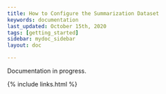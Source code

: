 ```yaml
---
title: How to Configure the Summarization Dataset
keywords: documentation
last_updated: October 15th, 2020
tags: [getting_started]
sidebar: mydoc_sidebar
layout: doc

---
```


Documentation in progress.


{% include links.html %}
